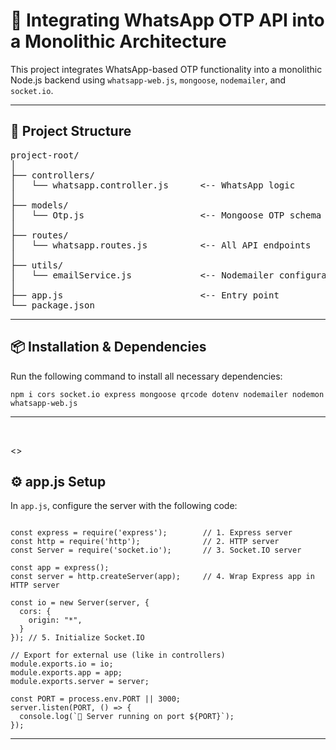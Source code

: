 <h1>📱 Integrating WhatsApp OTP API into a Monolithic Architecture</h1>

<p>This project integrates WhatsApp-based OTP functionality into a monolithic Node.js backend using <code>whatsapp-web.js</code>, <code>mongoose</code>, <code>nodemailer</code>, and <code>socket.io</code>.</p>

<hr />

<h2>📁 Project Structure</h2>

<pre>
project-root/
│
├── controllers/
│   └── whatsapp.controller.js      &lt;-- WhatsApp logic
│
├── models/
│   └── Otp.js                      &lt;-- Mongoose OTP schema
│
├── routes/
│   └── whatsapp.routes.js          &lt;-- All API endpoints
│
├── utils/
│   └── emailService.js             &lt;-- Nodemailer configuration
│
├── app.js                          &lt;-- Entry point
└── package.json
</pre>

<hr />

<h2>📦 Installation & Dependencies</h2>

<p>Run the following command to install all necessary dependencies:</p>

<pre><code>npm i cors socket.io express mongoose qrcode dotenv nodemailer nodemon whatsapp-web.js</code></pre>

<hr />
<br/>

<>
<h2>⚙️ app.js Setup</h2>

<p>In <code>app.js</code>, configure the server with the following code:</p>

<pre><code>
const express = require('express');        // 1. Express server
const http = require('http');              // 2. HTTP server
const Server = require('socket.io');       // 3. Socket.IO server

const app = express();
const server = http.createServer(app);     // 4. Wrap Express app in HTTP server

const io = new Server(server, {
  cors: {
    origin: "*",
  }
}); // 5. Initialize Socket.IO

// Export for external use (like in controllers)
module.exports.io = io;
module.exports.app = app;
module.exports.server = server;

const PORT = process.env.PORT || 3000;
server.listen(PORT, () => {
  console.log(`🚀 Server running on port ${PORT}`);
});
</code></pre>

<hr />
